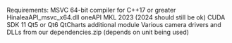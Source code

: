 Requirements:
MSVC 64-bit compiler for C++17 or greater
HinaleaAPI_msvc_x64.dll
oneAPI MKL 2023 (2024 should still be ok)
CUDA SDK 11
Qt5 or Qt6
QtCharts additional module
Various camera drivers and DLLs from our dependencies.zip (depends on unit being used)
